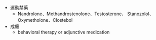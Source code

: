 - 運動禁藥
	- Nandrolone、Methandrostenolone、Testosterone、 Stanozolol、Oxymetholone、Clostebol
- 成癮
	- behavioral therapy or adjunctive medication